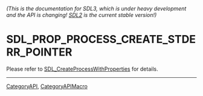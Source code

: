 ###### (This is the documentation for SDL3, which is under heavy development and the API is changing! [SDL2](https://wiki.libsdl.org/SDL2/) is the current stable version!)
# SDL_PROP_PROCESS_CREATE_STDERR_POINTER

Please refer to [SDL_CreateProcessWithProperties](SDL_CreateProcessWithProperties) for details.

----
[CategoryAPI](CategoryAPI), [CategoryAPIMacro](CategoryAPIMacro)

